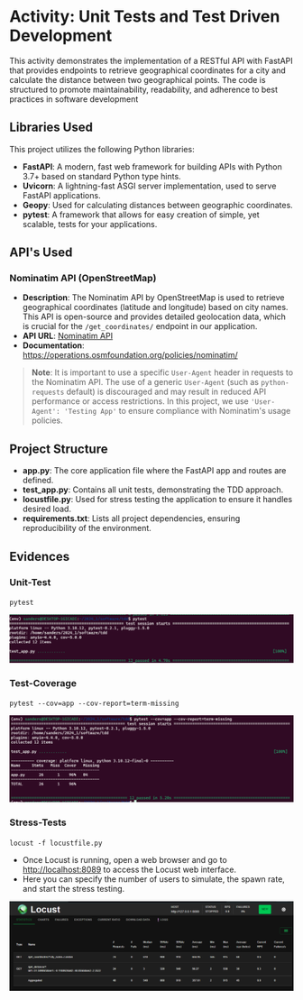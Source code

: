 # Activity: Unit Tests and Test Driven Development

This activity demonstrates the implementation of a RESTful API with FastAPI that provides endpoints to retrieve geographical coordinates for a city and calculate the distance between two geographical points. The code is structured to promote maintainability, readability, and adherence to best practices in software development

## Libraries Used

This project utilizes the following Python libraries:

- **FastAPI**: A modern, fast web framework for building APIs with Python 3.7+ based on standard Python type hints.
- **Uvicorn**: A lightning-fast ASGI server implementation, used to serve FastAPI applications.
- **Geopy**: Used for calculating distances between geographic coordinates.
- **pytest**: A framework that allows for easy creation of simple, yet scalable, tests for your applications.

## API's Used

### Nominatim API (OpenStreetMap)

- **Description**: The Nominatim API by OpenStreetMap is used to retrieve geographical coordinates (latitude and longitude) based on city names. This API is open-source and provides detailed geolocation data, which is crucial for the `/get_coordinates/` endpoint in our application.
- **API URL**: [Nominatim API](https://nominatim.org/release-docs/latest/api/Overview/)
- **Documentation**: https://operations.osmfoundation.org/policies/nominatim/

> **Note**: It is important to use a specific `User-Agent` header in requests to the Nominatim API. The use of a generic `User-Agent` (such as `python-requests` default) is discouraged and may result in reduced API performance or access restrictions. In this project, we use `'User-Agent': 'Testing App'` to ensure compliance with Nominatim's usage policies.

## Project Structure

- **app.py**: The core application file where the FastAPI app and routes are defined.
- **test_app.py**: Contains all unit tests, demonstrating the TDD approach.
- **locustfile.py**: Used for stress testing the application to ensure it handles desired load.
- **requirements.txt**: Lists all project dependencies, ensuring reproducibility of the environment.

## Evidences

### Unit-Test

`pytest`

![Unit-Test](images/pytest.png)

### Test-Coverage

`pytest --cov=app --cov-report=term-missing`

![Test-Coverage](images/test-coverage.png)

### Stress-Tests

`locust -f locustfile.py`

- Once Locust is running, open a web browser and go to [http://localhost:8089](http://localhost:8089) to access the Locust web interface.
- Here you can specify the number of users to simulate, the spawn rate, and start the stress testing.

![Stress-Tests](images/locust.png)
